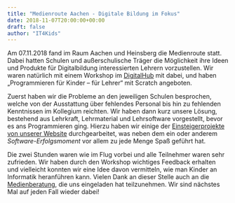 ```yaml
---
title: "Medienroute Aachen - Digitale Bildung im Fokus"
date: 2018-11-07T20:00:00+00:00
draft: false
author: "IT4Kids"
---
```


Am 07.11.2018 fand im Raum Aachen und Heinsberg die Medienroute statt.
Dabei hatten Schulen und außerschulische Träger die Möglichkeit ihre Ideen und Produkte für Digitalbildung interessierten Lehrern vorzustellen.
Wir waren natürlich mit einem Workshop im <a href="https://aachen.digital/">DigitalHub</a> mit dabei, und haben „Programmieren für Kinder – für Lehrer“ mit Scratch angeboten.

Zuerst haben wir die Probleme an den jeweiligen Schulen besprochen, welche von der Ausstattung über fehlendes Personal bis hin zu fehlenden Kenntnissen im Kollegium reichten.
Wir haben dann kurz unsere Lösung, bestehend aus Lehrkraft, Lehrmaterial und Lehrsoftware vorgestellt, bevor es ans Programmieren ging.
Hierzu haben wir einige der <a href="www.it-for-kids.org/project">Einsteigerprojekte von unserer Website</a> durchgearbeitet,
was neben dem ein oder anderem <i>Software-Erfolgsmoment</i> vor allem zu jede Menge Spaß geführt hat.

Die zwei Stunden waren wie im Flug vorbei und alle Teilnehmer waren sehr zufrieden.
Wir haben durch den Workshop wichtiges Feedback erhalten und vielleicht konnten wir eine Idee davon vermitteln, wie man Kinder an Informatik heranführen kann.
Vielen Dank an dieser Stelle auch an die <a href="http://www.medienberatung.schulministerium.nrw.de/Medienberatung/Medienberaterinnen-und-Medienberater/Medienberatung-vor-Ort/RegBez-K/St%C3%A4dteregion-Aachen/">Medienberatung</a>, die uns eingeladen hat teilzunehmen. Wir sind nächstes Mal auf jeden Fall wieder dabei!
